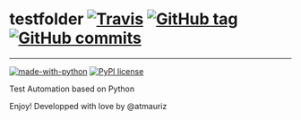 # testfolder [![Travis](https://travis-ci.com/atmauriz/didactic-octo-memory.svg?branch=master&logo=travis)](https://travis-ci.com/atmauriz/didactic-octo-memory) [![GitHub tag](https://img.shields.io/github/tag/atmauriz/didactic-octo-memory.svg)](https://GitHub.com/atmauriz/didactic-octo-memory.js/tags/) [![GitHub commits](https://img.shields.io/github/commits-since/atmauriz/didactic-octo-memory/v0.0.1.svg)](https://GitHub.com/atmauriz/didactic-octo-memory/commit/)


___
[![made-with-python](https://img.shields.io/badge/Made%20with-Python-1f425f.svg)](https://www.python.org/)
[![PyPI license](https://img.shields.io/pypi/l/ansicolortags.svg)](https://pypi.python.org/pypi/ansicolortags/)

Test Automation based on Python

Enjoy! Developped with love by @atmauriz